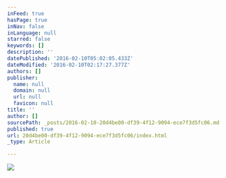 ```yaml
---
inFeed: true
hasPage: true
inNav: false
inLanguage: null
starred: false
keywords: []
description: ''
datePublished: '2016-02-10T05:02:05.433Z'
dateModified: '2016-02-10T02:17:27.377Z'
authors: []
publisher:
  name: null
  domain: null
  url: null
  favicon: null
title: ''
author: []
sourcePath: _posts/2016-02-10-20d4be00-df39-4f12-9094-ece7f3d5fc06.md
published: true
url: 20d4be00-df39-4f12-9094-ece7f3d5fc06/index.html
_type: Article

---
```

![](https://the-grid-user-content.s3-us-west-2.amazonaws.com/3bd26671-9b6f-4f37-8164-9fd3bb264eba.JPG)